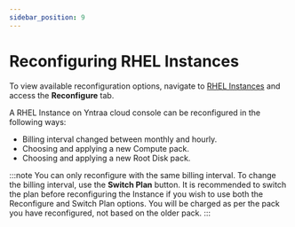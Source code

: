 ```yaml
---
sidebar_position: 9
---
```

# Reconfiguring RHEL Instances

To view available reconfiguration options, navigate to [RHEL Instances](AboutRHELInstances.md) and access the **Reconfigure** tab.

A RHEL Instance on Yntraa cloud console can be reconfigured in the following ways:

- Billing interval changed between monthly and hourly.
- Choosing and applying a new Compute pack.
- Choosing and applying a new Root Disk pack.

:::note
You can only reconfigure with the same billing interval. To change the billing interval, use the **Switch Plan** button. It is recommended to switch the plan before reconfiguring the Instance if you wish to use both the Reconfigure and Switch Plan options. You will be charged as per the pack you have reconfigured, not based on the older pack.
:::




